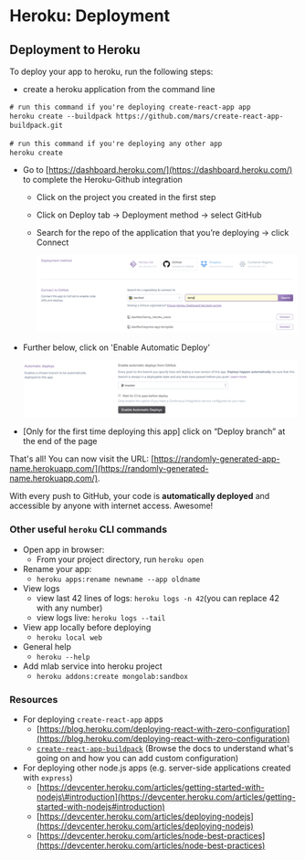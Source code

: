 # Heroku: Deployment

## Deployment to Heroku

To deploy your app to heroku, run the following steps:

* create a heroku application from the command line

```text
# run this command if you're deploying create-react-app app
heroku create --buildpack https://github.com/mars/create-react-app-buildpack.git

# run this command if you're deploying any other app
heroku create
```

* Go to [https://dashboard.heroku.com/](https://dashboard.heroku.com/) to complete the Heroku-Github integration
  * Click on the project you created in the first step
  * Click on Deploy tab → Deployment method → select GitHub
  * Search for the repo of the application that you’re deploying → click Connect

    ![heroku\_connect\_github](../../.gitbook/assets/heroku_connect_github.png)
* Further below, click on 'Enable Automatic Deploy'

  ![heroku\_no\_ci](../../.gitbook/assets/heroku_no_ci.png)

* \[Only for the first time deploying this app\] click on “Deploy branch” at the end of the page

That's all! You can now visit the URL: [https://randomly-generated-app-name.herokuapp.com/](https://randomly-generated-name.herokuapp.com/).

With every push to GitHub, your code is **automatically deployed** and accessible by anyone with internet access. Awesome!

### Other useful `heroku` CLI commands

* Open app in browser:
  * From your project directory, run `heroku open`
* Rename your app:
  * `heroku apps:rename newname --app oldname`
* View logs
  * view last 42 lines of logs: `heroku logs -n 42`\(you can replace 42 with any number\)
  * view logs live: `heroku logs --tail`
* View app locally before deploying
  * `heroku local web`
* General help
  * `heroku --help`
* Add mlab service into heroku project
  * `heroku addons:create mongolab:sandbox`

### Resources

* For deploying `create-react-app` apps
  * [https://blog.heroku.com/deploying-react-with-zero-configuration](https://blog.heroku.com/deploying-react-with-zero-configuration)
  * [`create-react-app-buildpack`](https://github.com/mars/create-react-app-buildpack) \(Browse the docs to understand what's going on and how you can add custom configuration\)
* For deploying other node.js apps \(e.g. server-side applications created with `express`\)
  * [https://devcenter.heroku.com/articles/getting-started-with-nodejs\#introduction](https://devcenter.heroku.com/articles/getting-started-with-nodejs#introduction)
  * [https://devcenter.heroku.com/articles/deploying-nodejs](https://devcenter.heroku.com/articles/deploying-nodejs)
  * [https://devcenter.heroku.com/articles/node-best-practices](https://devcenter.heroku.com/articles/node-best-practices)

